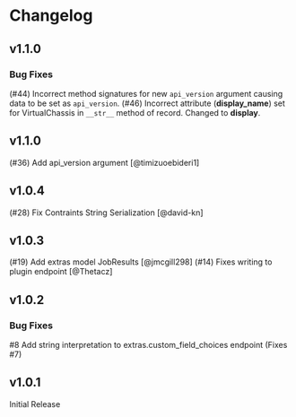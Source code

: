 # Changelog

## v1.1.0

### Bug Fixes

(#44) Incorrect method signatures for new `api_version` argument causing data to be set as `api_version`.
(#46) Incorrect attribute (**display_name**) set for VirtualChassis in `__str__` method of record. Changed to **display**.

## v1.1.0

(#36) Add api_version argument [@timizuoebideri1]

## v1.0.4

(#28) Fix Contraints String Serialization [@david-kn]

## v1.0.3

(#19) Add extras model JobResults [@jmcgill298]
(#14) Fixes writing to plugin endpoint [@Thetacz]

## v1.0.2

### Bug Fixes

#8 Add string interpretation to extras.custom_field_choices endpoint (Fixes #7)

## v1.0.1

Initial Release

